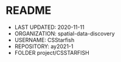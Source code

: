 # README

* LAST UPDATED: 2020-11-11
* ORGANIZATION: spatial-data-discovery
* USERNAME: CSStarfish
* REPOSITORY: ay2021-1
* FOLDER project/CSSTARFISH

